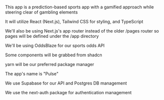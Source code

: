 This app is a prediction-based sports app with a gamified approach while steering clear of gambling elements

It will utilize React (Next.js), Tailwind CSS for styling, and TypeScript

We'll also be using Next.js's app router instead of the older /pages router so pages will be defined under the /app directory

We'll be using OddsBlaze for our sports odds API

Some components will be grabbed from shadcn

yarn will be our preferred package manager

The app's name is "Pulse"

We use Supabase for our API and Postgres DB management

We use the next-auth package for authentication management
